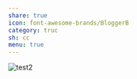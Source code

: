 ```yaml
---
share: true
icon: font-awesome-brands/BloggerB
category: truc
sh: cc
menu: true
---
```



![test2](/images/test2)


